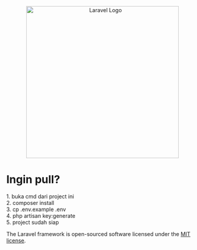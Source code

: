 <p align="center"><a href="https://laravel.com" target="_blank"><img src="https://raw.githubusercontent.com/laravel/art/master/logo-lockup/5%20SVG/2%20CMYK/1%20Full%20Color/laravel-logolockup-cmyk-red.svg" width="400" alt="Laravel Logo"></a></p>

<h1>Ingin pull?</h1>
<p>
    1. buka cmd dari project ini <br>
    2. composer install <br>
    3. cp .env.example .env <br>
    4. php artisan key:generate <br>
    5. project sudah siap <br>
</p>


The Laravel framework is open-sourced software licensed under the [MIT license](https://opensource.org/licenses/MIT).
